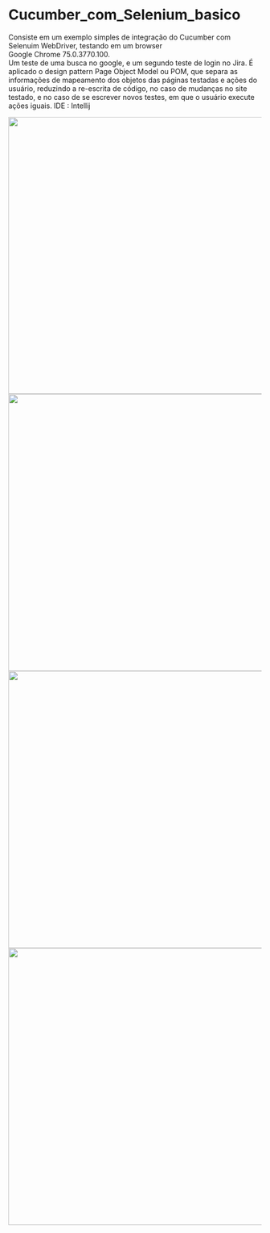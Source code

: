 # Cucumber_com_Selenium_basico
Consiste em um exemplo simples de integração do Cucumber com Selenuim WebDriver, testando em um browser  
Google Chrome  75.0.3770.100.  
Um teste de uma busca no google, e um segundo teste de login no Jira. É aplicado o design pattern Page Object Model ou POM, que separa as informações de mapeamento dos objetos das páginas testadas e ações do usuário, reduzindo a re-escrita de código, no caso de mudanças no site testado, e no caso de se escrever novos testes, em que o usuário execute ações iguais. 
IDE : Intellij      
<div align="center">
<img src="https://github.com/klausmerini/Cucumber_com_Selenium_basico/assets/109608171/85a883f4-fe32-42c8-921c-7650062bee13" width="550px" /)
</div>  
<div align="center">
<img src="https://github.com/klausmerini/Cucumber_com_Selenium_basico/assets/109608171/4e9afdb4-d072-4f88-be9b-e4c3924cc147" width="550px" /)
</div>
<div align="center">
<img src="https://github.com/klausmerini/Cucumber_com_Selenium_basico/assets/109608171/301f6f90-f1db-4510-9968-d7aba059e673)" width="550px" /)
</div>
<div align="center">
<img src="https://github.com/klausmerini/Cucumber_com_Selenium_basico/assets/109608171/aba6ded3-e5f0-41b8-9d60-c450c4eaf45f" width="550px" /)
</div>      
